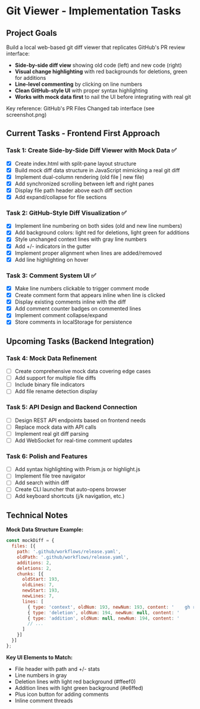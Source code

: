 # Git Viewer - Implementation Tasks

## Project Goals

Build a local web-based git diff viewer that replicates GitHub's PR review interface:
- **Side-by-side diff view** showing old code (left) and new code (right)  
- **Visual change highlighting** with red backgrounds for deletions, green for additions
- **Line-level commenting** by clicking on line numbers
- **Clean GitHub-style UI** with proper syntax highlighting
- **Works with mock data first** to nail the UI before integrating with real git

Key reference: GitHub's PR Files Changed tab interface (see screenshot.png)

## Current Tasks - Frontend First Approach

### Task 1: Create Side-by-Side Diff Viewer with Mock Data ✅
- [x] Create index.html with split-pane layout structure
- [x] Build mock diff data structure in JavaScript mimicking a real git diff
- [x] Implement dual-column rendering (old file | new file)
- [x] Add synchronized scrolling between left and right panes
- [x] Display file path header above each diff section
- [x] Add expand/collapse for file sections

### Task 2: GitHub-Style Diff Visualization ✅
- [x] Implement line numbering on both sides (old and new line numbers)
- [x] Add background colors: light red for deletions, light green for additions
- [x] Style unchanged context lines with gray line numbers
- [x] Add +/- indicators in the gutter
- [x] Implement proper alignment when lines are added/removed
- [x] Add line highlighting on hover

### Task 3: Comment System UI ✅
- [x] Make line numbers clickable to trigger comment mode
- [x] Create comment form that appears inline when line is clicked
- [x] Display existing comments inline with the diff
- [x] Add comment counter badges on commented lines
- [x] Implement comment collapse/expand
- [x] Store comments in localStorage for persistence

## Upcoming Tasks (Backend Integration)

### Task 4: Mock Data Refinement
- [ ] Create comprehensive mock data covering edge cases
- [ ] Add support for multiple file diffs
- [ ] Include binary file indicators
- [ ] Add file rename detection display

### Task 5: API Design and Backend Connection
- [ ] Design REST API endpoints based on frontend needs
- [ ] Replace mock data with API calls
- [ ] Implement real git diff parsing
- [ ] Add WebSocket for real-time comment updates

### Task 6: Polish and Features
- [ ] Add syntax highlighting with Prism.js or highlight.js
- [ ] Implement file tree navigator
- [ ] Add search within diff
- [ ] Create CLI launcher that auto-opens browser
- [ ] Add keyboard shortcuts (j/k navigation, etc.)

## Technical Notes

**Mock Data Structure Example:**
```javascript
const mockDiff = {
  files: [{
    path: '.github/workflows/release.yaml',
    oldPath: '.github/workflows/release.yaml',
    additions: 2,
    deletions: 2,
    chunks: [{
      oldStart: 193,
      oldLines: 7,
      newStart: 193,
      newLines: 7,
      lines: [
        { type: 'context', oldNum: 193, newNum: 193, content: '    gh release create...' },
        { type: 'deletion', oldNum: 194, newNum: null, content: '      --title "$RELEASE_TITLE"' },
        { type: 'addition', oldNum: null, newNum: 194, content: '      --title "$RELEASE_TITLE"' },
        // ...
      ]
    }]
  }]
};
```

**Key UI Elements to Match:**
- File header with path and +/- stats
- Line numbers in gray
- Deletion lines with light red background (#ffeef0)
- Addition lines with light green background (#e6ffed)
- Plus icon button for adding comments
- Inline comment threads